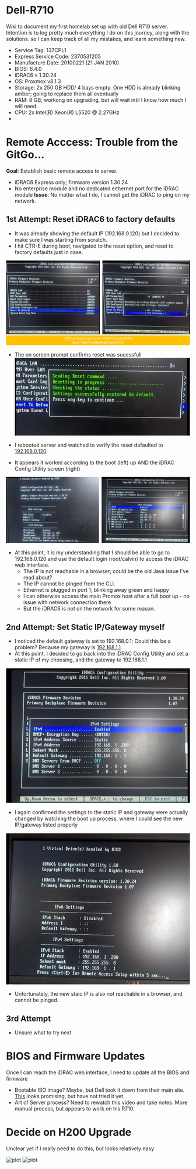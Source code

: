 # Dell-R710

Wiki to document my first homelab set up with old Dell R710 server. Intention is to log pretty much everything I do on this journey, along with the solutions. so I can keep track of all my mistakes, and learn something new.

-  Service Tag: 137CPL1
-  Express Service Code: 2370531205
-  Manufacture Date: 20100221 (21 JAN 2010)
-  BIOS: 6.4.0
-  iDRAC6 v 1.30.24
-  OS: Proxmox v8.1.3
-  Storage: 2x 250 GB HDD/ 4 bays empty. One HDD is already blinking amber; going to replace them all eventually
-  RAM: 8 GB; workong on upgrading, but will wait intil I know how much I will need.
-  CPU: 2x Intel(R) Xeon(R) L5520 @ 2.27GHz
-  

# Remote Acccess: Trouble from the GitGo...
**Goal**: Establish basic remote access to server.
-  iDRAC6 Express only; firmware version 1.30.24
-  No enterprise module and no dedicated eithernet port for the iDRAC module
**Issue**: No matter what I do, I cannot get the iDRAC to ping on my network. 

## 1st Attempt: Reset iDRAC6 to factory defaults
-  It was already showing the default IP (192.168.0.120) but I decided to make sure I was starting from scratch.
-  I hit CTR-E during boot, navigated to the reset option, and reset to factory defaults just in case.

![plot](https://github.com/clandestine-avocado/Dell-R710/blob/main/pics/1.0_iDRAC%20Reset.png)
 
   -  The on screen prompt confirms reset was sucessfull
![plot](https://github.com/clandestine-avocado/Dell-R710/blob/main/pics/2.0_iDRAC%20Reset_sucess.png)

   -  I rebooted server and watched to verify the reset defaulted to [192.168.0.120](http://192.168.0.120/).
   -  It appears it worked according to the boot (left) up AND the iDRAC Config Utility screen (right)
     
![plot](https://github.com/clandestine-avocado/Dell-R710/blob/main/pics/3.0_iDRAC%20Default_IP_Set.png)

   -  At this point, it is my understanding that I should be able to go to 192.168.0.120 and use the default login (root/calvin) to access the iDRAC web interface.
      - The IP is not reachable in a browser; could be the old Java issue I've read about?
      - The IP cannot be pinged from the CLI.
      - Ethernet is plugged in port 1; blinking away green and happy
      - I can otherwise access the main Promox host after a full boot up - no issue with network connection there
      - But the iDRAC6 is *not* on the network for some reason.

## 2nd Attempt: Set Static IP/Gateway myself
   - I noticed the default gateway is set to 192.168.0.1; Could this be a problem? Because my gateway is [192.168.1.1](192.168.1.1)
   - At this point, I decided to go back into the iDRAC Config Utility and set a static IP of my choosing, and the gateway to 192.168.1.1
     
![plot](https://github.com/clandestine-avocado/Dell-R710/blob/main/pics/4.0_iDRAC%20Static_IP_and_Gateway_Set.png)
   - I again confirmed the settings to the static IP and gateway were actually changed by watching the boot up process, where I could see the new IP/gateway listed properly

![plot](https://github.com/clandestine-avocado/Dell-R710/blob/main/pics/5.0_iDRAC%20Static_IP_and_Gateway_Confirmed.png)

-  Unfortunately, the new staic IP is also not reachable in a browser, and cannot be pinged.

## 3rd Attempt
-  Unsure what to try next


# BIOS and Firmware Updates

Once I can reach the iDRAC web interface, I need to update all the BIOS and firmware

-  Bootable ISO image? Maybe, but Dell took it down from their main site. [This](https://www.allenscloud.com/nextcloud/s/mWqdgZyw738Zfe4) looks promising, but have not tried it yet.
-  Art of Server process? Need to rewatch this video and take notes. More manual process, but appears to work on his R710.


# Decide on H200 Upgrade

Unclear yet if I really need to do this, but looks relatively easy


![plot]()
![plot]()



